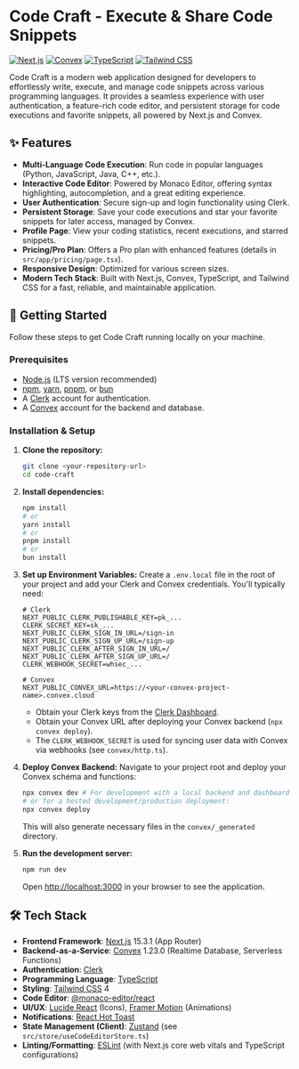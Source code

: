 # Code Craft - Execute & Share Code Snippets

[![Next.js](https://img.shields.io/badge/Next.js-15.3.1-black?style=for-the-badge&logo=next.js&logoColor=white)](https://nextjs.org)
[![Convex](https://img.shields.io/badge/Convex-1.23.0-blueviolet?style=for-the-badge&logo=convex&logoColor=white)](https://convex.dev/)
[![TypeScript](https://img.shields.io/badge/TypeScript-5-blue?style=for-the-badge&logo=typescript&logoColor=white)](https://www.typescriptlang.org/)
[![Tailwind CSS](https://img.shields.io/badge/Tailwind_CSS-4-38B2AC?style=for-the-badge&logo=tailwind-css&logoColor=white)](https://tailwindcss.com/)

Code Craft is a modern web application designed for developers to effortlessly write, execute, and manage code snippets across various programming languages. It provides a seamless experience with user authentication, a feature-rich code editor, and persistent storage for code executions and favorite snippets, all powered by Next.js and Convex.

## ✨ Features

- **Multi-Language Code Execution**: Run code in popular languages (Python, JavaScript, Java, C++, etc.).
- **Interactive Code Editor**: Powered by Monaco Editor, offering syntax highlighting, autocompletion, and a great editing experience.
- **User Authentication**: Secure sign-up and login functionality using Clerk.
- **Persistent Storage**: Save your code executions and star your favorite snippets for later access, managed by Convex.
- **Profile Page**: View your coding statistics, recent executions, and starred snippets.
- **Pricing/Pro Plan**: Offers a Pro plan with enhanced features (details in `src/app/pricing/page.tsx`).
- **Responsive Design**: Optimized for various screen sizes.
- **Modern Tech Stack**: Built with Next.js, Convex, TypeScript, and Tailwind CSS for a fast, reliable, and maintainable application.

## 🚀 Getting Started

Follow these steps to get Code Craft running locally on your machine.

### Prerequisites

- [Node.js](https://nodejs.org/) (LTS version recommended)
- [npm](https://www.npmjs.com/), [yarn](https://yarnpkg.com/), [pnpm](https://pnpm.io/), or [bun](https://bun.sh/)
- A [Clerk](https://clerk.com/) account for authentication.
- A [Convex](https://convex.dev/) account for the backend and database.

### Installation & Setup

1. **Clone the repository:**

   ```bash
   git clone <your-repository-url>
   cd code-craft
   ```

2. **Install dependencies:**

   ```bash
   npm install
   # or
   yarn install
   # or
   pnpm install
   # or
   bun install
   ```

3. **Set up Environment Variables:**
   Create a `.env.local` file in the root of your project and add your Clerk and Convex credentials. You'll typically need:

   ```env
   # Clerk
   NEXT_PUBLIC_CLERK_PUBLISHABLE_KEY=pk_...
   CLERK_SECRET_KEY=sk_...
   NEXT_PUBLIC_CLERK_SIGN_IN_URL=/sign-in
   NEXT_PUBLIC_CLERK_SIGN_UP_URL=/sign-up
   NEXT_PUBLIC_CLERK_AFTER_SIGN_IN_URL=/
   NEXT_PUBLIC_CLERK_AFTER_SIGN_UP_URL=/
   CLERK_WEBHOOK_SECRET=whsec_...

   # Convex
   NEXT_PUBLIC_CONVEX_URL=https://<your-convex-project-name>.convex.cloud
   ```

   - Obtain your Clerk keys from the [Clerk Dashboard](https://dashboard.clerk.com/).
   - Obtain your Convex URL after deploying your Convex backend (`npx convex deploy`).
   - The `CLERK_WEBHOOK_SECRET` is used for syncing user data with Convex via webhooks (see `convex/http.ts`).

4. **Deploy Convex Backend:**
   Navigate to your project root and deploy your Convex schema and functions:

   ```bash
   npx convex dev # For development with a local backend and dashboard
   # or for a hosted development/production deployment:
   npx convex deploy
   ```

   This will also generate necessary files in the `convex/_generated` directory.

5. **Run the development server:**

   ```bash
   npm run dev
   ```

   Open [http://localhost:3000](http://localhost:3000) in your browser to see the application.

## 🛠️ Tech Stack

- **Frontend Framework**: [Next.js](https://nextjs.org/) 15.3.1 (App Router)
- **Backend-as-a-Service**: [Convex](https://convex.dev/) 1.23.0 (Realtime Database, Serverless Functions)
- **Authentication**: [Clerk](https://clerk.com/)
- **Programming Language**: [TypeScript](https://www.typescriptlang.org/)
- **Styling**: [Tailwind CSS](https://tailwindcss.com/) 4
- **Code Editor**: [@monaco-editor/react](https://www.npmjs.com/package/@monaco-editor/react)
- **UI/UX**: [Lucide React](https://lucide.dev/) (Icons), [Framer Motion](https://www.framer.com/motion/) (Animations)
- **Notifications**: [React Hot Toast](https://react-hot-toast.com/)
- **State Management (Client)**: [Zustand](https://zustand-demo.pmnd.rs/) (see `src/store/useCodeEditorStore.ts`)
- **Linting/Formatting**: [ESLint](https://eslint.org/) (with Next.js core web vitals and TypeScript configurations)
